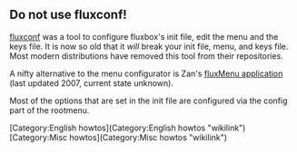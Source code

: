 Do not use fluxconf!
--------------------

[fluxconf](http://devaux.fabien.free.fr/flux/) was a tool to configure
fluxbox's init file, edit the menu and the keys file. It is now so old
that it *will* break your init file, menu, and keys file. Most modern
distributions have removed this tool from their repositories.

A nifty alternative to the menu configurator is Zan's [fluxMenu
application](http://fluxmenu.berlios.de/) (last updated 2007, current
state unknown).

Most of the options that are set in the init file are configured via the
config part of the rootmenu.

[Category:English howtos](Category:English howtos "wikilink")
[Category:Misc howtos](Category:Misc howtos "wikilink")
